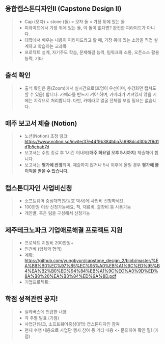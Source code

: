 ## 융합캡스톤디자인II (Capstone Design II)
> * Cap (모자) + stone (돌) = 모자 돌 = 가장 위에 있는 돌 </br>
> * 피라미드에서 가장 위에 있는 돌, 이 돌이 없다면? 완전한 피라미드가 아니다. </br>
> * 대학에서 배우는 내용이 피라미드라고 할 때, 가장 위에 있는 소양을 직접 설계하고 학습하는 교과목 </br>
> * 프로젝트 설계, 자기주도 학습, 문제해결 능력, 팀워크와 소통, 오픈소스 활용 능력, 기타

## 출석 확인
> * 출석 확인은 줌(Zoom)에서 실시간으로(호명이 우선이며, 수강화면 캡쳐도 할 수 있음) 합니다. 카메라를 반드시 켜야 하며, 카메라가 켜져있지 않을 시에는 지각으로 처리합니다. 다만,
카메라로 얼굴 전체를 보일 필요는 없습니다. 

## 매주 보고서 제출 (Notion) 
> * 노션(Notion) 초청 링크: https://www.notion.so/invite/37e44f9b384bba7a998dcd30b2f9d1d1b5cbab7d
> * 보고서는 수업 종료 후 1시간 이내에(<b>매주 화요일 오후 5시까지</b>) 제출해야 합니다. </br> 
> * 보고서는 <b>평가에 반영</b>되며, 제출하지 않거나 5시 이후에 올릴 경우 <b>평가에 불이익을 받을 수 있습니다.</b> </br> 

## 캡스톤디자인 사업비신청
> * 소프트웨어 중심대학(양동호 박사)에 사업비 신청하세요.
> * 100만원 이상 신청가능해요. 책, 재료비, 출장비 등 사용가능
> * 개인별, 혹은 팀을 구성해서 신청가능

## 제주테크노파크 기업애로해결 프로젝트 지원
> * 프로젝트 지원비 200만원+
> * 인건비 (업체와 협의) 
> * 계획: https://github.com/yungbyun/capstone_design_2/blob/master/%EA%B8%B0%EC%97%85%EC%95%A0%EB%A1%9C%ED%95%B4%EA%B2%B0%ED%94%84%EB%A1%9C%EC%A0%9D%ED%8A%B8%20%EA%B3%84%ED%9A%8D.pdf
> * 기업프로젝트: 

## 학점 성적관련 공지!
> * 실라버스에 언급한 내용
> * 각 주별 발표 (가점)
> * 사업단(링크, 소프트웨어중심대학) 캡스톤디자인 참여
> * 현재 수행 내용으로 사업단 행사 참여 등 기타 내용 <- 문의하여 확인 필! (가점)
